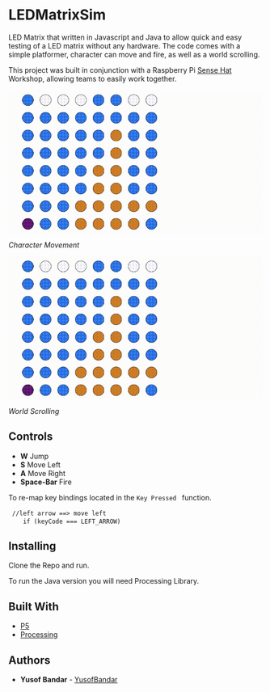 # LEDMatrixSim
LED Matrix that written in Javascript and Java to allow quick and easy testing of a LED matrix without any hardware. The code comes with a simple platformer, character can move and fire, as well as a world scrolling.

This project was built in conjunction with a Raspberry Pi [Sense Hat](https://www.raspberrypi.org/products/sense-hat/) Workshop, allowing teams to easily work together.  

<p align="center">
<img align="center" src="https://github.com/YusofBandar/LEDMatrixSim/blob/master/Images/CharacterMovement.gif"/>
 </p>

*Character Movement*

<p align="center">
<img align="center" src="https://github.com/YusofBandar/LEDMatrixSim/blob/master/Images/WorldScrolling.gif"/>
 </p>

*World Scrolling*

## Controls

- **W** Jump
- **S** Move Left
- **A** Move Right
- **Space-Bar** Fire

To re-map key bindings located in the ```Key Pressed ``` function.

```
 //left arrow ==> move left
    if (keyCode === LEFT_ARROW)
```

## Installing
Clone the Repo and run.

To run the Java version you will need Processing Library.

## Built With

* [P5](https://p5js.org/)
* [Processing](https://processing.org/)


## Authors
* **Yusof Bandar** - [YusofBandar](https://github.com/YusofBandar)

